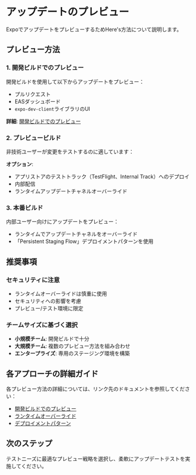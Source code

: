 # アップデートのプレビュー

ExpoでアップデートをプレビューするためHere's方法について説明します。

## プレビュー方法

### 1. 開発ビルドでのプレビュー

開発ビルドを使用して以下からアップデートをプレビュー：
- プルリクエスト
- EASダッシュボード
- `expo-dev-client`ライブラリのUI

**詳細**: [開発ビルドでのプレビュー](/frameworks/expo/docs/eas-update/expo-dev-client)

### 2. プレビュービルド

非技術ユーザーが変更をテストするのに適しています：

**オプション**:
- アプリストアのテストトラック（TestFlight、Internal Track）へのデプロイ
- 内部配信
- ランタイムアップデートチャネルオーバーライド

### 3. 本番ビルド

内部ユーザー向けにアップデートをプレビュー：
- ランタイムでアップデートチャネルをオーバーライド
- 「Persistent Staging Flow」デプロイメントパターンを使用

## 推奨事項

### セキュリティに注意

- ランタイムオーバーライドは慎重に使用
- セキュリティへの影響を考慮
- プレビュー/テスト環境に限定

### チームサイズに基づく選択

- **小規模チーム**: 開発ビルドで十分
- **大規模チーム**: 複数のプレビュー方法を組み合わせ
- **エンタープライズ**: 専用のステージング環境を構築

## 各アプローチの詳細ガイド

各プレビュー方法の詳細については、リンク先のドキュメントを参照してください：

- [開発ビルドでのプレビュー](/frameworks/expo/docs/eas-update/expo-dev-client)
- [ランタイムオーバーライド](/frameworks/expo/docs/eas-update/override)
- [デプロイメントパターン](/frameworks/expo/docs/eas-update/deployment-patterns)

## 次のステップ

テストニーズに最適なプレビュー戦略を選択し、柔軟にアップデートテストを実施してください。
